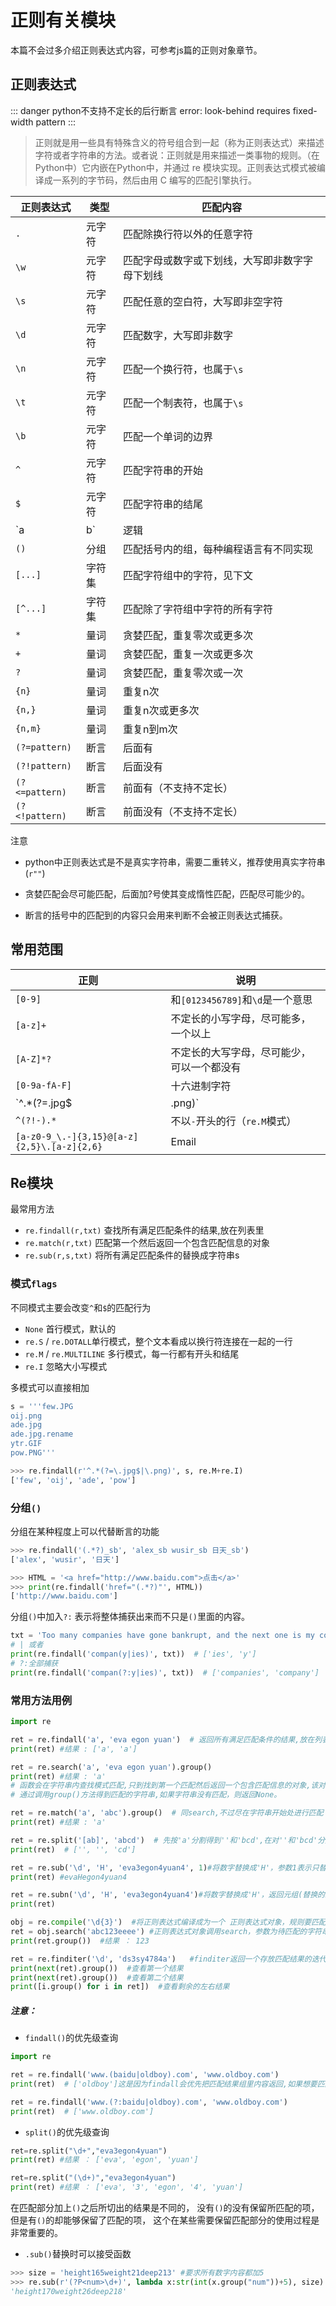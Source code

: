 # 正则有关模块

本篇不会过多介绍正则表达式内容，可参考js篇的正则对象章节。

## 正则表达式

::: danger python不支持不定长的后行断言
error: look-behind requires fixed-width pattern
:::

> 正则就是用一些具有特殊含义的符号组合到一起（称为正则表达式）来描述字符或者字符串的方法。或者说：正则就是用来描述一类事物的规则。（在Python中）它内嵌在Python中，并通过 re 模块实现。正则表达式模式被编译成一系列的字节码，然后由用 C 编写的匹配引擎执行。

| 正则表达式     | 类型   | 匹配内容                                       |
| -------------- | ------ | ---------------------------------------------- |
| `.`            | 元字符 | 匹配除换行符以外的任意字符                     |
| `\w`           | 元字符 | 匹配字母或数字或下划线，大写即非数字字母下划线 |
| `\s`           | 元字符 | 匹配任意的空白符，大写即非空字符               |
| `\d`           | 元字符 | 匹配数字，大写即非数字                         |
| `\n`           | 元字符 | 匹配一个换行符，也属于`\s`                     |
| `\t`           | 元字符 | 匹配一个制表符，也属于`\s`                     |
| `\b`           | 元字符 | 匹配一个单词的边界                             |
| `^`            | 元字符 | 匹配字符串的开始                               |
| `$`            | 元字符 | 匹配字符串的结尾                               |
| `a|b`          | 逻辑   | 匹配字符a或字符b                               |
| `()`           | 分组   | 匹配括号内的组，每种编程语言有不同实现         |
| `[...]`        | 字符集 | 匹配字符组中的字符，见下文                     |
| `[^...]`       | 字符集 | 匹配除了字符组中字符的所有字符                 |
| `*`            | 量词   | 贪婪匹配，重复零次或更多次                     |
| `+`            | 量词   | 贪婪匹配，重复一次或更多次                     |
| `?`            | 量词   | 贪婪匹配，重复零次或一次                       |
| `{n}`          | 量词   | 重复n次                                        |
| `{n,}`         | 量词   | 重复n次或更多次                                |
| `{n,m}`        | 量词   | 重复n到m次                                     |
| `(?=pattern)`  | 断言   | 后面有                                         |
| `(?!pattern)`  | 断言   | 后面没有                                       |
| `(?<=pattern)` | 断言   | 前面有（不支持不定长）                         |
| `(?<!pattern)` | 断言   | 前面没有（不支持不定长）                       |

注意

- python中正则表达式是不是真实字符串，需要二重转义，推荐使用真实字符串(`r""`)

- 贪婪匹配会尽可能匹配，后面加?号使其变成惰性匹配，匹配尽可能少的。

- 断言的括号中的匹配到的内容只会用来判断不会被正则表达式捕获。


## 常用范围

| 正则                                        | 说明                                       |
| ------------------------------------------- | ------------------------------------------ |
| `[0-9]`                                     | 和`[0123456789]`和`\d`是一个意思           |
| `[a-z]+`                                    | 不定长的小写字母，尽可能多，一个以上       |
| `[A-Z]*?`                                   | 不定长的大写字母，尽可能少，可以一个都没有 |
| `[0-9a-fA-F]`                               | 十六进制字符                               |
| `^.*(?=\.jpg$|\.png)`                       | 后面出现`.jpg`或`.png`的                   |
| `^(?!-).*`                                  | 不以`-`开头的行（`re.M`模式）              |
| `[a-z0-9_\.-]{3,15}@[a-z]{2,5}\.[a-z]{2,6}` | Email                                      |



## Re模块

最常用方法

- `re.findall(r,txt)` 查找所有满足匹配条件的结果,放在列表里
- `re.match(r,txt)` 匹配第一个然后返回一个包含匹配信息的对象
- `re.sub(r,s,txt)` 将所有满足匹配条件的替换成字符串s

### 模式`flags`

不同模式主要会改变`^`和`$`的匹配行为

- `None` 首行模式，默认的
- `re.S` / `re.DOTALL`单行模式，整个文本看成以换行符连接在一起的一行
- `re.M` / `re.MULTILINE` 多行模式，每一行都有开头和结尾
- `re.I` 忽略大小写模式

多模式可以直接相加

```python
s = '''few.JPG
oij.png
ade.jpg
ade.jpg.rename
ytr.GIF
pow.PNG'''

>>> re.findall(r'^.*(?=\.jpg$|\.png)', s, re.M+re.I)
['few', 'oij', 'ade', 'pow']
```

### 分组`()`

分组在某种程度上可以代替断言的功能

```python
>>> re.findall('(.*?)_sb', 'alex_sb wusir_sb 日天_sb')
['alex', 'wusir', '日天']

>>> HTML = '<a href="http://www.baidu.com">点击</a>'
>>> print(re.findall('href="(.*?)"', HTML))
['http://www.baidu.com']
```

分组`()`中加入`?:` 表示将整体捕获出来而不只是`()`里面的内容。

```python
txt = 'Too many companies have gone bankrupt, and the next one is my company'
# | 或者
print(re.findall('compan(y|ies)', txt))  # ['ies', 'y']
# ?:全部捕获
print(re.findall('compan(?:y|ies)', txt))  # ['companies', 'company']
```



### 常用方法用例

```python
import re

ret = re.findall('a', 'eva egon yuan')  # 返回所有满足匹配条件的结果,放在列表里
print(ret) #结果 : ['a', 'a']

ret = re.search('a', 'eva egon yuan').group()
print(ret) #结果 : 'a'
# 函数会在字符串内查找模式匹配,只到找到第一个匹配然后返回一个包含匹配信息的对象,该对象可以
# 通过调用group()方法得到匹配的字符串,如果字符串没有匹配，则返回None。

ret = re.match('a', 'abc').group()  # 同search,不过尽在字符串开始处进行匹配
print(ret) #结果 : 'a'

ret = re.split('[ab]', 'abcd')  # 先按'a'分割得到''和'bcd',在对''和'bcd'分别按'b'分割
print(ret)  # ['', '', 'cd']

ret = re.sub('\d', 'H', 'eva3egon4yuan4', 1)#将数字替换成'H'，参数1表示只替换1个
print(ret) #evaHegon4yuan4

ret = re.subn('\d', 'H', 'eva3egon4yuan4')#将数字替换成'H'，返回元组(替换的结果,替换了多少次)
print(ret)

obj = re.compile('\d{3}')  #将正则表达式编译成为一个 正则表达式对象，规则要匹配的是3个数字
ret = obj.search('abc123eeee') #正则表达式对象调用search，参数为待匹配的字符串
print(ret.group())  #结果 ： 123

ret = re.finditer('\d', 'ds3sy4784a')   #finditer返回一个存放匹配结果的迭代器
print(next(ret).group())  #查看第一个结果
print(next(ret).group())  #查看第二个结果
print([i.group() for i in ret])  #查看剩余的左右结果
```

##### 注意：

- `findall()`的优先级查询

```python
import re

ret = re.findall('www.(baidu|oldboy).com', 'www.oldboy.com')
print(ret)  # ['oldboy']这是因为findall会优先把匹配结果组里内容返回,如果想要匹配结果,取消权限即可

ret = re.findall('www.(?:baidu|oldboy).com', 'www.oldboy.com')
print(ret)  # ['www.oldboy.com']
```

- `split()`的优先级查询

```python
ret=re.split("\d+","eva3egon4yuan")
print(ret) #结果 ： ['eva', 'egon', 'yuan']

ret=re.split("(\d+)","eva3egon4yuan")
print(ret) #结果 ： ['eva', '3', 'egon', '4', 'yuan']
```

在匹配部分加上`()`之后所切出的结果是不同的，
没有`()`的没有保留所匹配的项，但是有`()`的却能够保留了匹配的项，
这个在某些需要保留匹配部分的使用过程是非常重要的。

- `.sub()`替换时可以接受函数

```python
>>> size = 'height165weight21deep213' #要求所有数字内容都加5
>>> re.sub(r'(?P<num>\d+)', lambda x:str(int(x.group("num"))+5), size)
'height170weight26deep218'
```

